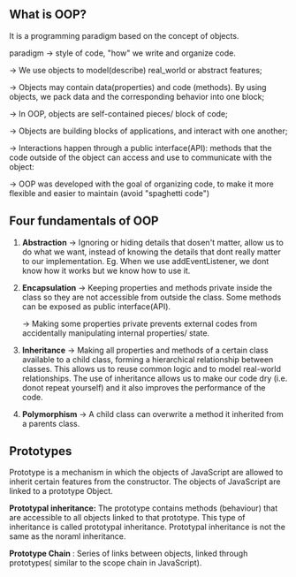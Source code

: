## What is OOP?

It is a programming paradigm based on the concept of objects.

paradigm → style of code, "how" we write and organize code.

→ We use objects to model(describe) real_world or abstract features;

→ Objects may contain data(properties) and code (methods). By using objects, we pack data and the corresponding behavior into one block;

→ In OOP, objects are self-contained pieces/ block of code;

→ Objects are building blocks of applications, and interact with one another;

→ Interactions happen through a public interface(API): methods that the code outside of the object can access and use to communicate with the object:

→ OOP was developed with the goal of organizing code, to make it more flexible and easier to maintain (avoid "spaghetti code")

## Four fundamentals of OOP

1. **Abstraction** → Ignoring or hiding details that dosen't matter, allow us to do what we want, instead of knowing the details that dont really matter to our implementation. Eg. When we use addEventListener, we dont know how it works but we know how to use it.
2. **Encapsulation** → Keeping properties and methods private inside the class so they are not accessible from outside the class. Some methods can be exposed as public interface(API).

    → Making some properties private prevents external codes from accidentally manipulating internal properties/ state.

3. **Inheritance** → Making all properties and methods of a certain class available to a child class, forming a hierarchical relationship between classes. This allows us to reuse common logic and to model real-world relationships. The use of inheritance allows us to make our code dry (i.e. donot repeat yourself) and it also improves the performance of the code.
4. **Polymorphism** → A child class can overwrite a method it inherited from a parents class.

## Prototypes
Prototype is a mechanism in which the objects of JavaScript are allowed to inherit certain features from the constructor. The objects of JavaScript are linked to a prototype Object.

**Prototypal inheritance:** The prototype contains methods (behaviour) that are accessible to all objects linked to that prototype. This type of inheritance is called prototypal inheritance. Prototypal inheritance is not the same as the noraml inheritance.

**Prototype Chain** : Series of links between objects, linked through prototypes( similar to the scope chain in JavaScript).
